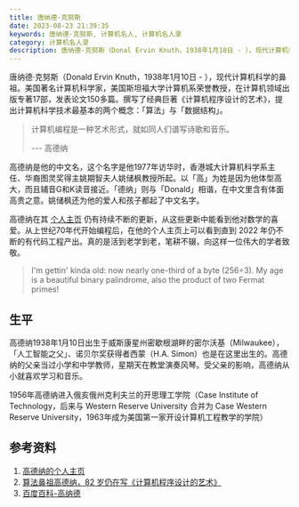 ```yaml
---
title: 唐纳德·克努斯
date: 2023-08-23 21:39:35
keywords: 唐纳德·克努斯, 计算机名人, 计算机名人录
category: 计算机名人录
description: 唐纳德·克努斯（Donal Ervin Knuth，1938年1月10日 - ），现代计算机科学的鼻祖。美国著名计算机科学家，美国斯坦福大学计算机系荣誉教授，在计算机领域出版专著17部，发表论文150多篇。撰写了经典巨著《计算机程序设计的艺术》，提出计算机科学技术最基本的两个概念：「算法」与「数据结构」。
---
```


唐纳德·克努斯（Donald Ervin Knuth，1938年1月10日 - ），现代计算机科学的鼻祖。美国著名计算机科学家，美国斯坦福大学计算机系荣誉教授，在计算机领域出版专著17部，发表论文150多篇。撰写了经典巨著《计算机程序设计的艺术》，提出计算机科学技术最基本的两个概念：「算法」与「数据结构」。

> 计算机编程是一种艺术形式，就如同人们谱写诗歌和音乐。
>
> --- 高德纳

高德纳是他的中文名，这个名字是他1977年访华时，香港城大计算机科学系主任、华裔图灵奖得主姚期智夫人姚储枫教授所起。以「高」为姓是因为他体型高大，而且辅音G和K读音接近。「德纳」则与「Donald」相谐，在中文里含有体面高贵之意。姚储枫还为他的爱人和孩子都起了中文名字。

高德纳在其 [个人主页](https://www-cs-faculty.stanford.edu/~knuth/) 仍有持续不断的更新，从这些更新中能看到他对数学的喜爱。从上世纪70年代开始编程后，在他的个人主页上可以看到直到 2022 年仍不断的有代码工程产出。真的是活到老学到老，笔耕不辍，向这样一位伟大的学者致敬。

> I'm gettin' kinda old: now nearly one-third of a byte (256÷3). My age is a beautiful binary palindrome, also the product of two Fermat primes!

## 生平

高德纳1938年1月10日出生于威斯康星州密歇根湖畔的密尔沃基（Milwaukee），「人工智能之父」、诺贝尔奖获得者西蒙（H.A. Simon）也是在这里出生的。高德纳的父亲当过小学和中学教师，星期天在教堂演奏风琴。受父亲的影响，高德纳从小就喜欢学习和音乐。

1956年高德纳进入俄亥俄州克利夫兰的开思理工学院（Case Institute of Technology，后来与 Western Reserve University 合并为 Case Western Reserve University，1963年成为美国第一家开设计算机工程教学的学院）



## 参考资料

1. [高德纳的个人主页](https://www-cs-faculty.stanford.edu/~knuth/)
2. [算法鼻祖高德纳，82 岁仍在写《计算机程序设计的艺术》](https://baijiahao.baidu.com/s?id=1669654209014638318&wfr=spider&for=pc)
3. [百度百科-高纳德](https://baike.baidu.com/item/%E5%94%90%E7%BA%B3%E5%BE%B7%C2%B7%E5%85%8B%E5%8A%AA%E7%89%B9/1436781?fr=ge_ala)


